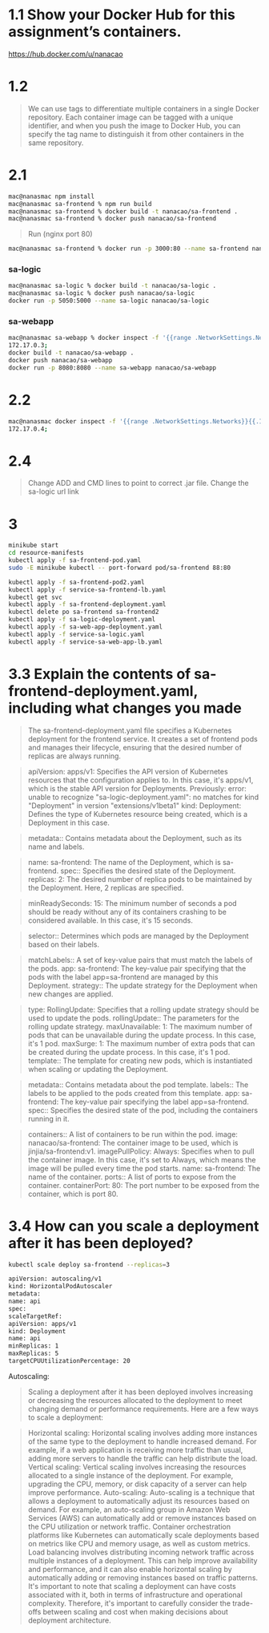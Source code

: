 # 1.1 Show your Docker Hub for this assignment’s containers.

https://hub.docker.com/u/nanacao

# 1.2

> We can use tags to differentiate multiple containers in a single Docker repository. Each container image can be tagged with a unique identifier, and when you push the image to Docker Hub, you can specify the tag name to distinguish it from other containers in the same repository.

# 2.1

```bash
mac@nanasmac npm install
mac@nanasmac sa-frontend % npm run build
mac@nanasmac sa-frontend % docker build -t nanacao/sa-frontend .
mac@nanasmac sa-frontend % docker push nanacao/sa-frontend
```

> Run (nginx port 80)

```bash
mac@nanasmac sa-frontend % docker run -p 3000:80 --name sa-frontend nanacao/sa-frontend
```

### sa-logic

```bash
mac@nanasmac sa-logic % docker build -t nanacao/sa-logic .
mac@nanasmac sa-logic % docker push nanacao/sa-logic
docker run -p 5050:5000 --name sa-logic nanacao/sa-logic
```

### sa-webapp

```bash
mac@nanasmac sa-webapp % docker inspect -f '{{range .NetworkSettings.Networks}}{{.IPAddress}}; {{end}}' sa-logic
172.17.0.3;
docker build -t nanacao/sa-webapp .
docker push nanacao/sa-webapp
docker run -p 8080:8080 --name sa-webapp nanacao/sa-webapp
```

# 2.2

```bash
mac@nanasmac docker inspect -f '{{range .NetworkSettings.Networks}}{{.IPAddress}}; {{end}}' sa-webapp
172.17.0.4;
```

# 2.4

> Change ADD and CMD lines to point to correct .jar file. Change the sa-logic url link

# 3

```bash
minikube start
cd resource-manifests
kubectl apply -f sa-frontend-pod.yaml
sudo -E minikube kubectl -- port-forward pod/sa-frontend 88:80
```

```bash
kubectl apply -f sa-frontend-pod2.yaml
kubectl apply -f service-sa-frontend-lb.yaml
kubectl get svc
kubectl apply -f sa-frontend-deployment.yaml
kubectl delete po sa-frontend sa-frontend2
kubectl apply -f sa-logic-deployment.yaml
kubectl apply -f sa-web-app-deployment.yaml
kubectl apply -f service-sa-logic.yaml
kubectl apply -f service-sa-web-app-lb.yaml
```

<!-- minikube service <service name> to get correct IP -->

# 3.3 Explain the contents of sa-frontend-deployment.yaml, including what changes you made

> The sa-frontend-deployment.yaml file specifies a Kubernetes deployment for the frontend service. It creates a set of frontend pods and manages their lifecycle, ensuring that the desired number of replicas are always running.

> apiVersion: apps/v1: Specifies the API version of Kubernetes resources that the configuration applies to. In this case, it's apps/v1, which is the stable API version for Deployments.
> Previously: error: unable to recognize "sa-logic-deployment.yaml": no matches for kind "Deployment" in version "extensions/v1beta1"
> kind: Deployment: Defines the type of Kubernetes resource being created, which is a Deployment in this case.

> metadata:: Contains metadata about the Deployment, such as its name and labels.

> name: sa-frontend: The name of the Deployment, which is sa-frontend.
> spec:: Specifies the desired state of the Deployment.
> replicas: 2: The desired number of replica pods to be maintained by the Deployment. Here, 2 replicas are specified.

> minReadySeconds: 15: The minimum number of seconds a pod should be ready without any of its containers crashing to be considered available. In this case, it's 15 seconds.

> selector:: Determines which pods are managed by the Deployment based on their labels.

> matchLabels:: A set of key-value pairs that must match the labels of the pods.
> app: sa-frontend: The key-value pair specifying that the pods with the label app=sa-frontend are managed by this Deployment.
> strategy:: The update strategy for the Deployment when new changes are applied.

> type: RollingUpdate: Specifies that a rolling update strategy should be used to update the pods.
> rollingUpdate:: The parameters for the rolling update strategy.
> maxUnavailable: 1: The maximum number of pods that can be unavailable during the update process. In this case, it's 1 pod.
> maxSurge: 1: The maximum number of extra pods that can be created during the update process. In this case, it's 1 pod.
> template:: The template for creating new pods, which is instantiated when scaling or updating the Deployment.

> metadata:: Contains metadata about the pod template.
> labels:: The labels to be applied to the pods created from this template.
> app: sa-frontend: The key-value pair specifying the label app=sa-frontend.
> spec:: Specifies the desired state of the pod, including the containers running in it.

> containers:: A list of containers to be run within the pod.
> image: nanacao/sa-frontend: The container image to be used, which is jinjia/sa-frontend:v1.
> imagePullPolicy: Always: Specifies when to pull the container image. In this case, it's set to Always, which means the image will be pulled every time the pod starts.
> name: sa-frontend: The name of the container.
> ports:: A list of ports to expose from the container.
> containerPort: 80: The port number to be exposed from the container, which is port 80.

# 3.4 How can you scale a deployment after it has been deployed?

```bash
kubectl scale deploy sa-frontend --replicas=3

apiVersion: autoscaling/v1
kind: HorizontalPodAutoscaler
metadata:
name: api
spec:
scaleTargetRef:
apiVersion: apps/v1
kind: Deployment
name: api
minReplicas: 1
maxReplicas: 5
targetCPUUtilizationPercentage: 20
```

Autoscaling:

> Scaling a deployment after it has been deployed involves increasing or decreasing the resources allocated to the deployment to meet changing demand or performance requirements. Here are a few ways to scale a deployment:

> Horizontal scaling: Horizontal scaling involves adding more instances of the same type to the deployment to handle increased demand. For example, if a web application is receiving more traffic than usual, adding more servers to handle the traffic can help distribute the load.
> Vertical scaling: Vertical scaling involves increasing the resources allocated to a single instance of the deployment. For example, upgrading the CPU, memory, or disk capacity of a server can help improve performance.
> Auto-scaling: Auto-scaling is a technique that allows a deployment to automatically adjust its resources based on demand. For example, an auto-scaling group in Amazon Web Services (AWS) can automatically add or remove instances based on the CPU utilization or network traffic.
> Container orchestration platforms like Kubernetes can automatically scale deployments based on metrics like CPU and memory usage, as well as custom metrics.
> Load balancing involves distributing incoming network traffic across multiple instances of a deployment. This can help improve availability and performance, and it can also enable horizontal scaling by automatically adding or removing instances based on traffic patterns.
> It's important to note that scaling a deployment can have costs associated with it, both in terms of infrastructure and operational complexity. Therefore, it's important to carefully consider the trade-offs between scaling and cost when making decisions about deployment architecture.

